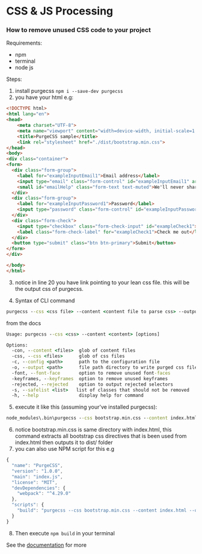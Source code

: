 CSS & JS Processing
=======



### How to remove unused CSS code to your project

Requirements:
* npm
* terminal
* node js

Steps:
1. install purgecss `npm i --save-dev purgecss`
2. you have your html e.g:
```html
<!DOCTYPE html>
<html lang="en">
<head>
	<meta charset="UTF-8">
	<meta name="viewport" content="width=device-width, initial-scale=1.0">
	<title>PurgeCSS sample</title>
	<link rel="stylesheet" href="./dist/bootstrap.min.css">
</head>
<body>
<div class="container">
<form>
  <div class="form-group">
    <label for="exampleInputEmail1">Email address</label>
    <input type="email" class="form-control" id="exampleInputEmail1" aria-describedby="emailHelp" placeholder="Enter email">
    <small id="emailHelp" class="form-text text-muted">We'll never share your email with anyone else.</small>
  </div>
  <div class="form-group">
    <label for="exampleInputPassword1">Password</label>
    <input type="password" class="form-control" id="exampleInputPassword1" placeholder="Password">
  </div>
  <div class="form-check">
    <input type="checkbox" class="form-check-input" id="exampleCheck1">
    <label class="form-check-label" for="exampleCheck1">Check me out</label>
  </div>
  <button type="submit" class="btn btn-primary">Submit</button>
</form>	
</div>

</body>
</html>

```
3. notice in line 20 you have link pointing to your lean css file. this will be the output css of purgecss.

4. Syntax of CLI command
```cmd
purgecss --css <css file> --content <content file to parse css> --output <output-directory>
```
from the docs
```cmd
Usage: purgecss --css <css> --content <content> [options]

Options:
  -con, --content <files>  glob of content files
  -css, --css <files>      glob of css files
  -c, --config <path>      path to the configuration file
  -o, --output <path>      file path directory to write purged css files to
  -font, --font-face       option to remove unused font-faces
  -keyframes, --keyframes  option to remove unused keyframes
  -rejected, --rejected    option to output rejected selectors
  -s, --safelist <list>   list of classes that should not be removed
  -h, --help               display help for command
```
5. execute it like this (assuming your've installed purgecss):
```cmd
node_modules\.bin\purgecss --css bootstrap.min.css --content index.html --output dist/
```
6. notice bootstrap.min.css is same directory with index.html, this command extracts all bootstrap css directives that is been used from index.html then outputs it to dist/ folder 
7. you can also use NPM script for this e.g
```javascript
{
  "name": "PurgeCSS",
  "version": "1.0.0",
  "main": "index.js",
  "license": "MIT",
  "devDependencies": {
    "webpack": "^4.29.0"
  },
  "scripts": {
    "build": "purgecss --css bootstrap.min.css --content index.html --output dist/"
  }
}
```

8. Then execute `npm build` in your terminal

See the [documentation](https://purgecss.com/CLI.html) for more